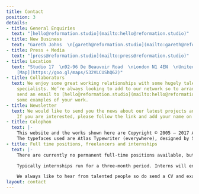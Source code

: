 ```yaml
---
title: Contact
position: 3
details:
- title: General Enquiries
  text: "[hello@reformation.studio](mailto:hello@reformation.studio)"
- title: New Business
  text: "Gareth Johns  \n[gareth@reformation.studio](mailto:gareth@reformation.studio)"
- title: Press + Media
  text: "[press@reformation.studio](mailto:press@reformation.studio)"
- title: Location
  text: "Studio 17  \n92-96 De Beauvoir Road  \nLondon N1 4EN  \nUnited Kingdom —
    [Map](https://goo.gl/maps/532VLCUShQ62)"
- title: Collaborators
  text: We enjoy some great working relationships with some hugely talented creative
    specialists. We’re always looking to add to our network so to arrange a chat,
    send an email to [hello@reformation.studio](mailto:hello@reformation.studio) with
    some examples of your work.
- title: Newsletter
  text: We would like to send you the news about our latest projects and studio culture.
    If you are interested, please follow the link and add your name on the list.
- title: Colophon
  text: |-
    This website and the works shown here are Copyright © 2005 – 2017 Atelier Carvalho Bernau. This current version of our website is online since March 2014. Principal photography on this site is by Nadine Stijns. Some photography by us. Built by Atelier Carvalho Bernau, based on Emil Olsson’s Hi-Response.
    The typefaces used are Atlas Typewriter (everywhere), designed by Susana and Kai, and Lyon Display (in the Current Affairs section), designed by Kai. Both are available from Commercial Type.
- title: Full time positions, freelancers and internships
  text: |-
    There are currently no permanent full-time positions available, but we do occasionally use freelancers and sometimes run paid internships.

    Typically internships run for a three-month period. Interns will enjoy valuable hands-on experience in a friendly, busy studio contributing directly to client projects.

    We always like to hear from talented people so do send a CV and examples of your work (no PDFs over 5MB please) to [work@reformation.studio](mailto:work@reformation.studio) and let us know which role you are looking for.
layout: contact
---
```


